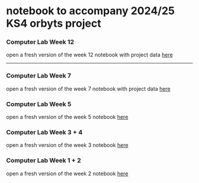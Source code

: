 # notebook to accompany 2024/25 KS4 orbyts project 

### Computer Lab Week 12
open a fresh version of the week 12 notebook with project data [here](https://colab.research.google.com/github/Jools-Clarke/orbyts24/blob/main/lesson_12_plot_templates.ipynb)

---

### Computer Lab Week 7
open a fresh version of the week 7 notebook with project data [here](https://colab.research.google.com/github/Jools-Clarke/orbyts24/blob/main/lesson_7_BLANK_project_data.ipynb)

### Computer Lab Week 5
open a fresh version of the week 5 notebook [here](https://colab.research.google.com/github/Jools-Clarke/orbyts24/blob/main/lesson_5_hyperparameter_tuning.ipynb)

### Computer Lab Week 3 + 4
open a fresh version of the week 3 notebook [here](https://colab.research.google.com/github/Jools-Clarke/orbyts24/blob/main/lesson_3.ipynb)

### Computer Lab Week 1 + 2
open a fresh version of the week 2 notebook [here](https://colab.research.google.com/github/Jools-Clarke/orbyts24/blob/main/lesson_2.ipynb)


